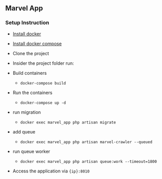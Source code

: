 
## Marvel App

### Setup Instruction
- [Install docker](https://docs.docker.com/engine/install/)
- [Install docker compose](https://docs.docker.com/compose/install/)
- Clone the project
- Insider the project folder run:
- Build containers
  - `docker-compose build`
- Run the containers
  - `docker-compose up -d `
- run migration
  - `docker exec marvel_app php artisan migrate`
- add queue
  - `docker exec marvel_app php artisan marvel-crawler --queued`
- run queue worker
  - `docker exec marvel_app php artisan queue:work --timeout=1800`

- Access the application via `{ip}:8010`
